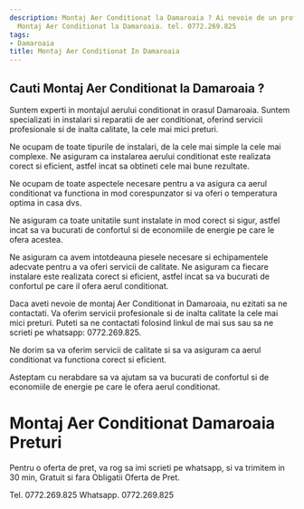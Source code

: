 ```yaml
---
description: Montaj Aer Conditionat la Damaroaia ? Ai nevoie de un profesionist in
  Montaj Aer Conditionat la Damaroaia. tel. 0772.269.825
tags:
- Damaroaia
title: Montaj Aer Conditionat In Damaroaia
---
```



## Cauti Montaj Aer Conditionat la Damaroaia ?

Suntem experti in montajul aerului conditionat in orasul Damaroaia. Suntem specializati in instalari si reparatii de aer conditionat, oferind servicii profesionale si de inalta calitate, la cele mai mici preturi. 

Ne ocupam de toate tipurile de instalari, de la cele mai simple la cele mai complexe. Ne asiguram ca instalarea aerului conditionat este realizata corect si eficient, astfel incat sa obtineti cele mai bune rezultate. 

Ne ocupam de toate aspectele necesare pentru a va asigura ca aerul conditionat va functiona in mod corespunzator si va oferi o temperatura optima in casa dvs. 

Ne asiguram ca toate unitatile sunt instalate in mod corect si sigur, astfel incat sa va bucurati de confortul si de economiile de energie pe care le ofera acestea. 

Ne asiguram ca avem intotdeauna piesele necesare si echipamentele adecvate pentru a va oferi servicii de calitate. Ne asiguram ca fiecare instalare este realizata corect si eficient, astfel incat sa va bucurati de confortul pe care il ofera aerul conditionat.

Daca aveti nevoie de montaj Aer Conditionat in Damaroaia, nu ezitati sa ne contactati. Va oferim servicii profesionale si de inalta calitate la cele mai mici preturi. Puteti sa ne contactati folosind linkul de mai sus sau sa ne scrieti pe whatsapp: 0772.269.825. 

Ne dorim sa va oferim servicii de calitate si sa va asiguram ca aerul conditionat va functiona corect si eficient. 

Asteptam cu nerabdare sa va ajutam sa va bucurati de confortul si de economiile de energie pe care le ofera aerul conditionat.

# Montaj Aer Conditionat Damaroaia Preturi
Pentru o oferta de pret, va rog sa imi scrieti pe whatsapp, si va trimitem in 30 min, Gratuit si fara Obligatii Oferta de Pret.

Tel. 0772.269.825
Whatsapp. 0772.269.825